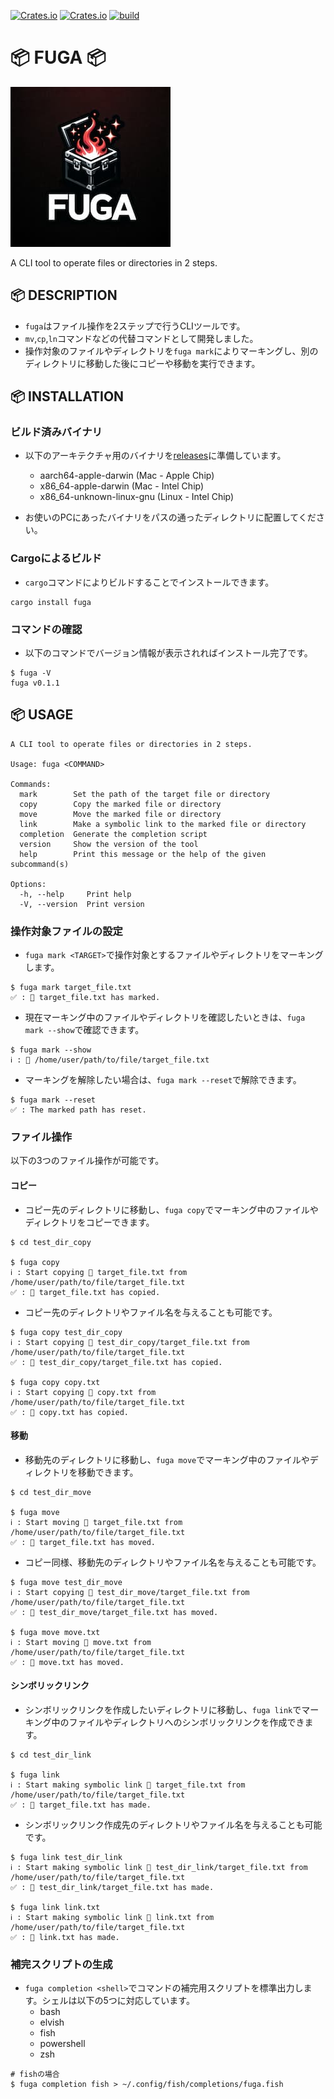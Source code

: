 [![Crates.io](https://img.shields.io/crates/v/fuga)](https://crates.io/crates/fuga)
[![Crates.io](https://img.shields.io/crates/l/fuga)](https://github.com/liebe-magi/fuga/blob/main/LICENSE)
[![build](https://github.com/liebe-magi/fuga/actions/workflows/build.yml/badge.svg?branch=main&event=push)](https://github.com/liebe-magi/fuga/actions/workflows/build.yml)

# 📦 FUGA 📦

![logo](/res/logo_256.jpg)

A CLI tool to operate files or directories in 2 steps.

## 📦 DESCRIPTION

- `fuga`はファイル操作を2ステップで行うCLIツールです。
- `mv`,`cp`,`ln`コマンドなどの代替コマンドとして開発しました。
- 操作対象のファイルやディレクトリを`fuga mark`によりマーキングし、別のディレクトリに移動した後にコピーや移動を実行できます。

## 📦 INSTALLATION

### ビルド済みバイナリ

- 以下のアーキテクチャ用のバイナリを[releases](https://github.com/liebe-magi/fuga/releases)に準備しています。

  - aarch64-apple-darwin (Mac - Apple Chip)
  - x86_64-apple-darwin (Mac - Intel Chip)
  - x86_64-unknown-linux-gnu (Linux - Intel Chip)

- お使いのPCにあったバイナリをパスの通ったディレクトリに配置してください。

### Cargoによるビルド

- `cargo`コマンドによりビルドすることでインストールできます。

```
cargo install fuga
```

### コマンドの確認

- 以下のコマンドでバージョン情報が表示されればインストール完了です。

```
$ fuga -V
fuga v0.1.1
```

## 📦 USAGE

```
A CLI tool to operate files or directories in 2 steps.

Usage: fuga <COMMAND>

Commands:
  mark        Set the path of the target file or directory
  copy        Copy the marked file or directory
  move        Move the marked file or directory
  link        Make a symbolic link to the marked file or directory
  completion  Generate the completion script
  version     Show the version of the tool
  help        Print this message or the help of the given subcommand(s)

Options:
  -h, --help     Print help
  -V, --version  Print version
```

### 操作対象ファイルの設定

- `fuga mark <TARGET>`で操作対象とするファイルやディレクトリをマーキングします。

```
$ fuga mark target_file.txt
✅ : 📄 target_file.txt has marked.
```

- 現在マーキング中のファイルやディレクトリを確認したいときは、`fuga mark --show`で確認できます。

```
$ fuga mark --show
ℹ️ : 📄 /home/user/path/to/file/target_file.txt
```

- マーキングを解除したい場合は、`fuga mark --reset`で解除できます。

```
$ fuga mark --reset
✅ : The marked path has reset.
```

### ファイル操作

以下の3つのファイル操作が可能です。

#### コピー

- コピー先のディレクトリに移動し、`fuga copy`でマーキング中のファイルやディレクトリをコピーできます。

```
$ cd test_dir_copy

$ fuga copy
ℹ️ : Start copying 📄 target_file.txt from /home/user/path/to/file/target_file.txt
✅ : 📄 target_file.txt has copied.
```

- コピー先のディレクトリやファイル名を与えることも可能です。

```
$ fuga copy test_dir_copy
ℹ️ : Start copying 📄 test_dir_copy/target_file.txt from /home/user/path/to/file/target_file.txt
✅ : 📄 test_dir_copy/target_file.txt has copied.

$ fuga copy copy.txt
ℹ️ : Start copying 📄 copy.txt from /home/user/path/to/file/target_file.txt
✅ : 📄 copy.txt has copied.
```

#### 移動

- 移動先のディレクトリに移動し、`fuga move`でマーキング中のファイルやディレクトリを移動できます。

```
$ cd test_dir_move

$ fuga move
ℹ️ : Start moving 📄 target_file.txt from /home/user/path/to/file/target_file.txt
✅ : 📄 target_file.txt has moved.
```

- コピー同様、移動先のディレクトリやファイル名を与えることも可能です。

```
$ fuga move test_dir_move
ℹ️ : Start copying 📄 test_dir_move/target_file.txt from /home/user/path/to/file/target_file.txt
✅ : 📄 test_dir_move/target_file.txt has moved.

$ fuga move move.txt
ℹ️ : Start moving 📄 move.txt from /home/user/path/to/file/target_file.txt
✅ : 📄 move.txt has moved.
```

#### シンボリックリンク

- シンボリックリンクを作成したいディレクトリに移動し、`fuga link`でマーキング中のファイルやディレクトリへのシンボリックリンクを作成できます。

```
$ cd test_dir_link

$ fuga link
ℹ️ : Start making symbolic link 📄 target_file.txt from /home/user/path/to/file/target_file.txt
✅ : 📄 target_file.txt has made.
```

- シンボリックリンク作成先のディレクトリやファイル名を与えることも可能です。

```
$ fuga link test_dir_link
ℹ️ : Start making symbolic link 📄 test_dir_link/target_file.txt from /home/user/path/to/file/target_file.txt
✅ : 📄 test_dir_link/target_file.txt has made.

$ fuga link link.txt
ℹ️ : Start making symbolic link 📄 link.txt from /home/user/path/to/file/target_file.txt
✅ : 📄 link.txt has made.
```

### 補完スクリプトの生成

- `fuga completion <shell>`でコマンドの補完用スクリプトを標準出力します。シェルは以下の5つに対応しています。
  - bash
  - elvish
  - fish
  - powershell
  - zsh

```
# fishの場合
$ fuga completion fish > ~/.config/fish/completions/fuga.fish
```